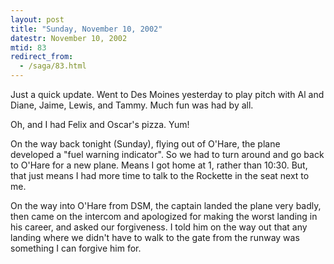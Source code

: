 ```yaml
---
layout: post
title: "Sunday, November 10, 2002"
datestr: November 10, 2002
mtid: 83
redirect_from:
  - /saga/83.html
---
```


Just a quick update. Went to Des Moines yesterday to play pitch with Al and
Diane, Jaime, Lewis, and Tammy. Much fun was had by all.

Oh, and I had Felix and Oscar's pizza. Yum!

On the way back tonight (Sunday), flying out of O'Hare, the plane developed
a &quot;fuel warning indicator&quot;. So we had to turn around and go back to
O'Hare for a new plane. Means I got home at 1, rather than 10:30. But, that
just means I had more time to talk to the Rockette in the seat next to me.

On the way into O'Hare from DSM, the captain landed the plane very badly, then
came on the intercom and apologized for making the worst landing in his career,
and asked our forgiveness. I told him on the way out that any landing where
we didn't have to walk to the gate from the runway was something I can forgive
him for.

